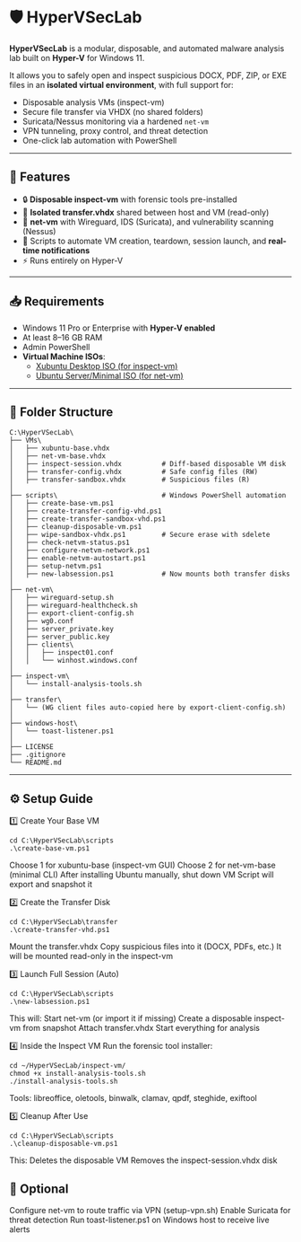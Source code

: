 # 🛡️ HyperVSecLab

**HyperVSecLab** is a modular, disposable, and automated malware analysis lab built on **Hyper-V** for Windows 11.

It allows you to safely open and inspect suspicious DOCX, PDF, ZIP, or EXE files in an **isolated virtual environment**, with full support for:
- Disposable analysis VMs (inspect-vm)
- Secure file transfer via VHDX (no shared folders)
- Suricata/Nessus monitoring via a hardened `net-vm`
- VPN tunneling, proxy control, and threat detection
- One-click lab automation with PowerShell

---

## 🧰 Features

- 🔒 **Disposable inspect-vm** with forensic tools pre-installed
- 💾 **Isolated transfer.vhdx** shared between host and VM (read-only)
- 📡 **net-vm** with Wireguard, IDS (Suricata), and vulnerability scanning (Nessus)
- 🧪 Scripts to automate VM creation, teardown, session launch, and **real-time notifications**
- ⚡ Runs entirely on Hyper-V

---

## 📥 Requirements

- Windows 11 Pro or Enterprise with **Hyper-V enabled**
- At least 8–16 GB RAM
- Admin PowerShell
- **Virtual Machine ISOs**:
  - [Xubuntu Desktop ISO (for inspect-vm)](https://cdimage.ubuntu.com/xubuntu/releases/)
  - [Ubuntu Server/Minimal ISO (for net-vm)](https://ubuntu.com/download/server)

---

## 🧱 Folder Structure

```plaintext
C:\HyperVSecLab\
├── VMs\
│   ├── xubuntu-base.vhdx
│   ├── net-vm-base.vhdx
│   ├── inspect-session.vhdx          # Diff-based disposable VM disk
│   ├── transfer-config.vhdx          # Safe config files (RW)
│   ├── transfer-sandbox.vhdx         # Suspicious files (R)
│
├── scripts\                          # Windows PowerShell automation
│   ├── create-base-vm.ps1
│   ├── create-transfer-config-vhd.ps1
│   ├── create-transfer-sandbox-vhd.ps1
│   ├── cleanup-disposable-vm.ps1
│   ├── wipe-sandbox-vhdx.ps1         # Secure erase with sdelete
│   ├── check-netvm-status.ps1
│   ├── configure-netvm-network.ps1
│   ├── enable-netvm-autostart.ps1
│   ├── setup-netvm.ps1
│   ├── new-labsession.ps1            # Now mounts both transfer disks
│
├── net-vm\
│   ├── wireguard-setup.sh
│   ├── wireguard-healthcheck.sh
│   ├── export-client-config.sh
│   ├── wg0.conf
│   ├── server_private.key
│   ├── server_public.key
│   ├── clients\
│   │   ├── inspect01.conf
│   │   └── winhost.windows.conf
│
├── inspect-vm\
│   └── install-analysis-tools.sh
│
├── transfer\
│   └── (WG client files auto-copied here by export-client-config.sh)
│
├── windows-host\
│   └── toast-listener.ps1
│
├── LICENSE
├── .gitignore
└── README.md

```
---

## ⚙️ Setup Guide
1️⃣ Create Your Base VM
```
cd C:\HyperVSecLab\scripts
.\create-base-vm.ps1
```
Choose 1 for xubuntu-base (inspect-vm GUI)
Choose 2 for net-vm-base (minimal CLI)
After installing Ubuntu manually, shut down VM
Script will export and snapshot it

2️⃣ Create the Transfer Disk
```
cd C:\HyperVSecLab\transfer
.\create-transfer-vhd.ps1
```
Mount the transfer.vhdx
Copy suspicious files into it (DOCX, PDFs, etc.)
It will be mounted read-only in the inspect-vm

3️⃣ Launch Full Session (Auto)
```
cd C:\HyperVSecLab\scripts
.\new-labsession.ps1
```
This will:
Start net-vm (or import it if missing)
Create a disposable inspect-vm from snapshot
Attach transfer.vhdx
Start everything for analysis

4️⃣ Inside the Inspect VM
Run the forensic tool installer:
```
cd ~/HyperVSecLab/inspect-vm/
chmod +x install-analysis-tools.sh
./install-analysis-tools.sh
```
Tools:
libreoffice, oletools, binwalk, clamav, qpdf, steghide, exiftool

5️⃣ Cleanup After Use
```
cd C:\HyperVSecLab\scripts
.\cleanup-disposable-vm.ps1
```
This:
Deletes the disposable VM
Removes the inspect-session.vhdx disk

## 🧪 Optional
Configure net-vm to route traffic via VPN (setup-vpn.sh)
Enable Suricata for threat detection
Run toast-listener.ps1 on Windows host to receive live alerts
